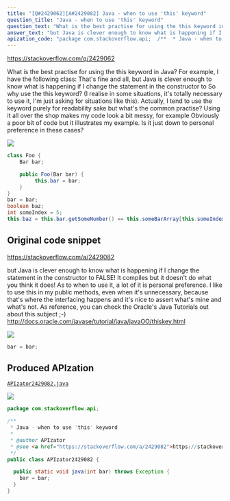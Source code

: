 ```yaml
---
title: "[Q#2429062][A#2429082] Java - when to use 'this' keyword"
question_title: "Java - when to use 'this' keyword"
question_text: "What is the best practise for using the this keyword in Java? For example, I have the following class: That's fine and all, but Java is clever enough to know what is happening if I change the statement in the constructor to So why use the this keyword? (I realise in some situations, it's totally necessary to use it, I'm just asking for situations like this). Actually, I tend to use the keyword purely for readability sake but what's the common practise? Using it all over the shop makes my code look a bit messy, for example Obviously a poor bit of code but it illustrates my example. Is it just down to personal preference in these cases?"
answer_text: "but Java is clever enough to know what is happening if I change the statement in the constructor to FALSE! It compiles but it doesn't do what you think it does! As to when to use it, a lot of it is personal preference. I like to use this in my public methods, even when it's unnecessary, because that's where the interfacing happens and it's nice to assert what's mine and what's not. As reference, you can check the Oracle's Java Tutorials out about this.subject ;-) http://docs.oracle.com/javase/tutorial/java/javaOO/thiskey.html"
apization_code: "package com.stackoverflow.api;  /**  * Java - when to use 'this' keyword  *  * @author APIzator  * @see <a href=\"https://stackoverflow.com/a/2429082\">https://stackoverflow.com/a/2429082</a>  */ public class APIzator2429082 {    public static void java(int bar) throws Exception {     bar = bar;   } }"
---
```


https://stackoverflow.com/q/2429062

What is the best practise for using the this keyword in Java? For example, I have the following class:
That&#x27;s fine and all, but Java is clever enough to know what is happening if I change the statement in the constructor to
So why use the this keyword? (I realise in some situations, it&#x27;s totally necessary to use it, I&#x27;m just asking for situations like this). Actually, I tend to use the keyword purely for readability sake but what&#x27;s the common practise? Using it all over the shop makes my code look a bit messy, for example
Obviously a poor bit of code but it illustrates my example. Is it just down to personal preference in these cases?


<div class="code-logo"><img src="/stackoverflow.png" /></div>

```java
class Foo {
    Bar bar;

    public Foo(Bar bar) {
         this.bar = bar;
    }
}
bar = bar;
boolean baz;
int someIndex = 5;
this.baz = this.bar.getSomeNumber() == this.someBarArray[this.someIndex].getSomeNumber();
```


## Original code snippet

https://stackoverflow.com/a/2429082

but Java is clever enough to know what is happening if I change the statement in the constructor to
FALSE! It compiles but it doesn&#x27;t do what you think it does!
As to when to use it, a lot of it is personal preference. I like to use this in my public methods, even when it&#x27;s unnecessary, because that&#x27;s where the interfacing happens and it&#x27;s nice to assert what&#x27;s mine and what&#x27;s not.
As reference, you can check the Oracle&#x27;s Java Tutorials out about this.subject ;-)
http://docs.oracle.com/javase/tutorial/java/javaOO/thiskey.html

<div class="code-logo"><img src="/stackoverflow.png" /></div>

```java
bar = bar;
```

## Produced APIzation

[`APIzator2429082.java`](https://github.com/pasqualesalza/apization-temp-data/raw/master/search/APIzator2429082.java)

<div class="code-logo"><img src="/apizator.png" /></div>

```java
package com.stackoverflow.api;

/**
 * Java - when to use 'this' keyword
 *
 * @author APIzator
 * @see <a href="https://stackoverflow.com/a/2429082">https://stackoverflow.com/a/2429082</a>
 */
public class APIzator2429082 {

  public static void java(int bar) throws Exception {
    bar = bar;
  }
}

```